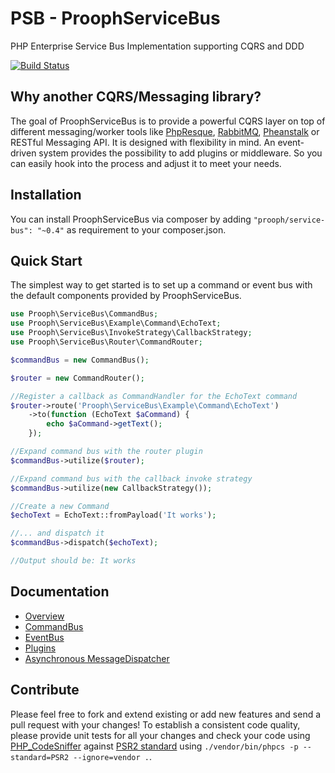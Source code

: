 PSB - ProophServiceBus
======================

PHP Enterprise Service Bus Implementation supporting CQRS and DDD

[![Build Status](https://travis-ci.org/prooph/service-bus.png?branch=master)](https://travis-ci.org/prooph/service-bus)


Why another CQRS/Messaging library?
-----------------------------------

The goal of ProophServiceBus is to provide a powerful CQRS layer on top of different messaging/worker tools like [PhpResque](https://github.com/chrisboulton/php-resque), [RabbitMQ](https://www.rabbitmq.com/), [Pheanstalk](https://github.com/pda/pheanstalk) or RESTful Messaging API.
It is designed with flexibility in mind. An event-driven system provides the possibility to add plugins or middleware. So you can easily hook into the process and adjust it to meet your needs.

Installation
------------

You can install ProophServiceBus via composer by adding `"prooph/service-bus": "~0.4"` as requirement to your composer.json.

Quick Start
-----------

The simplest way to get started is to set up a command or event bus with the default components provided by ProophServiceBus.

```php
use Prooph\ServiceBus\CommandBus;
use Prooph\ServiceBus\Example\Command\EchoText;
use Prooph\ServiceBus\InvokeStrategy\CallbackStrategy;
use Prooph\ServiceBus\Router\CommandRouter;

$commandBus = new CommandBus();

$router = new CommandRouter();

//Register a callback as CommandHandler for the EchoText command
$router->route('Prooph\ServiceBus\Example\Command\EchoText')
    ->to(function (EchoText $aCommand) {
        echo $aCommand->getText();
    });

//Expand command bus with the router plugin
$commandBus->utilize($router);

//Expand command bus with the callback invoke strategy
$commandBus->utilize(new CallbackStrategy());

//Create a new Command
$echoText = EchoText::fromPayload('It works');

//... and dispatch it
$commandBus->dispatch($echoText);

//Output should be: It works
```

Documentation
------------

- [Overview](docs/service_bus_system.md)
- [CommandBus](docs/command_bus.md)
- [EventBus](docs/event_bus.md)
- [Plugins](docs/plugins.md)
- [Asynchronous MessageDispatcher](docs/message_dispatcher.md)


Contribute
----------

Please feel free to fork and extend existing or add new features and send a pull request with your changes!
To establish a consistent code quality, please provide unit tests for all your changes and check your code using [PHP_CodeSniffer](https://github.com/squizlabs/PHP_CodeSniffer) against [PSR2 standard](https://github.com/php-fig/fig-standards/blob/master/accepted/PSR-2-coding-style-guide.md) using `./vendor/bin/phpcs -p --standard=PSR2 --ignore=vendor .`.
